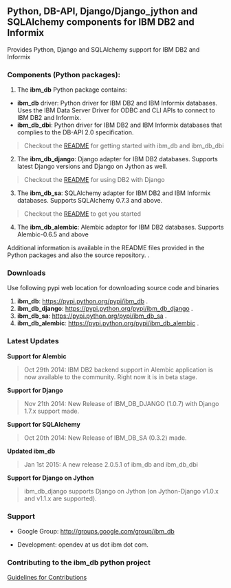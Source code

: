 ## Python, DB-API, Django/Django\_jython and SQLAlchemy components for IBM DB2 and Informix ##

Provides Python, Django and SQLAlchemy support for IBM DB2 and Informix

### Components (Python packages): ###

1. The **ibm\_db** Python package contains:
  * **ibm\_db** driver: Python driver for IBM DB2 and IBM Informix databases. Uses the IBM Data Server Driver for ODBC and CLI APIs to connect to IBM DB2 and Informix.
  * **ibm\_db\_dbi**: Python driver for IBM DB2 and IBM Informix databases that complies to the DB-API 2.0 specification.
> Checkout the [README](http://code.google.com/p/ibm-db/wiki/ibm_db_README) for getting started with ibm\_db and ibm\_db\_dbi

2. The **ibm\_db\_django**: Django adapter for IBM DB2 databases. Supports latest Django versions and Django on Jython as well.
> Checkout the [README](http://code.google.com/p/ibm-db/wiki/ibm_db_django_README) for using DB2 with Django

3. The **ibm\_db\_sa**: SQLAlchemy adapter for IBM DB2 and IBM Informix databases. Supports SQLAlchemy 0.7.3 and above.
> Checkout the [README](http://code.google.com/p/ibm-db/wiki/README) to get you started

4. The **ibm\_db\_alembic**: Alembic adaptor for IBM DB2 databases. Supports Alembic-0.6.5 and above

Additional information is available in the README files provided in the Python packages and also the source repository. .

### Downloads ###
Use following pypi web location for downloading source code and binaries
  1. **ibm\_db**: https://pypi.python.org/pypi/ibm_db .
  1. **ibm\_db\_django**: https://pypi.python.org/pypi/ibm_db_django .
  1. **ibm\_db\_sa**: https://pypi.python.org/pypi/ibm_db_sa .
  1. **ibm\_db\_alembic**: https://pypi.python.org/pypi/ibm_db_alembic .

### Latest Updates ###
**Support for Alembic**
> Oct 29th 2014: IBM DB2 backend support in Alembic application is now available to the community. Right now it is in beta stage.

**Support for Django**
> Nov 21th 2014: New Release of IBM\_DB\_DJANGO (1.0.7) with Django 1.7.x support made.

**Support for SQLAlchemy**
> Oct 20th 2014: New Release of IBM\_DB\_SA (0.3.2) made.

**Updated ibm\_db**
> Jan 1st 2015: A new release 2.0.5.1 of ibm\_db and ibm\_db\_dbi

**Support for Django on Jython**
> ibm\_db\_django supports Django on Jython (on Jython-Django v1.0.x and v1.1.x are supported).


### Support ###
  * Google Group: http://groups.google.com/group/ibm_db

  * Development: opendev at us dot ibm dot com.

### Contributing to the ibm\_db python project ###
[Guidelines for Contributions](Contributions.md)
